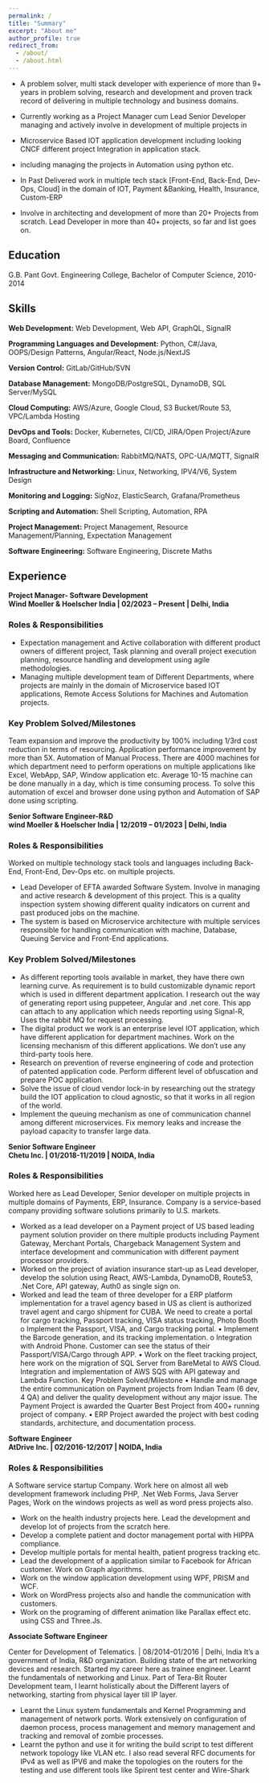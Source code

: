 ```yaml
---
permalink: /
title: "Summary"
excerpt: "About me"
author_profile: true
redirect_from: 
  - /about/
  - /about.html
---
```


*	A problem solver, multi stack developer with experience of more than 9+ years in problem solving, research and development and proven track record of delivering in multiple technology and business domains.

*	Currently working as a Project Manager cum Lead Senior Developer managing and actively involve in development of multiple projects in
  * Microservice Based IOT application development including looking CNCF different project Integration in application stack.

  * including managing the projects in Automation using python etc.
*	In Past Delivered work in multiple tech stack [Front-End, Back-End, Dev-Ops, Cloud] in the domain of IOT, Payment &Banking, Health, Insurance, Custom-ERP

*	Involve in architecting and development of more than 20+ Projects from scratch. Lead Developer in more than 40+ projects, so far and list goes on.


## Education 

G.B. Pant Govt. Engineering College, Bachelor of Computer Science, 2010-2014 

## Skills 

**Web Development:** Web Development, Web API, GraphQL, SignalR  

**Programming Languages and Development:** Python, C#/Java, OOPS/Design Patterns, Angular/React, Node.js/NextJS

**Version Control:** GitLab/GitHub/SVN

**Database Management:** MongoDB/PostgreSQL, DynamoDB, SQL Server/MySQL

**Cloud Computing:** AWS/Azure, Google Cloud, S3 Bucket/Route 53, VPC/Lambda Hosting

**DevOps and Tools:** Docker, Kubernetes, CI/CD, JIRA/Open Project/Azure Board, Confluence

**Messaging and Communication:** RabbitMQ/NATS, OPC-UA/MQTT, SignalR

**Infrastructure and Networking:** Linux, Networking, IPV4/V6, System Design

**Monitoring and Logging:** SigNoz, ElasticSearch, Grafana/Prometheus

**Scripting and Automation:** Shell Scripting, Automation, RPA

**Project Management:** Project Management, Resource Management/Planning, Expectation Management

**Software Engineering:** Software Engineering, Discrete Maths

## Experience 



**Project Manager- Software Development**  
**Wind Moeller & Hoelscher India | 02/2023 – Present | Delhi, India**

### Roles & Responsibilities

*	Expectation management and Active collaboration with different product owners of different project, Task planning and overall project execution planning, resource handling and development using agile methodologies.
*	Managing multiple development team of Different Departments, where projects are mainly in the domain of Microservice based IOT applications, Remote Access Solutions for Machines and Automation projects.

### Key Problem Solved/Milestones 

Team expansion and improve the productivity by 100% including 1/3rd cost reduction in terms of resourcing.
Application performance improvement by more than 5X.
Automation of Manual Process. 
There are 4000 machines for which department need to perform operations on multiple applications like Excel, WebApp, SAP, Window application etc. Average 10-15 machine can be done manually in a day, which is time consuming process. To solve this automation of excel and browser done using python and Automation of SAP done using scripting.

**Senior Software Engineer-R&D**  
**wind Moeller & Hoelscher India | 12/2019 – 01/2023 | Delhi, India**

### Roles & Responsibilities

Worked on multiple technology stack tools and languages including Back-End, Front-End, Dev-Ops etc. on multiple projects.  
* Lead Developer of EFTA awarded Software System. Involve in managing and active research & development of this project. This is a quality inspection system showing different quality indicators on current and past produced jobs on the machine.
* The system is based on Microservice architecture with multiple services responsible for handling communication with machine, Database, Queuing Service and Front-End applications.

### Key Problem Solved/Milestones

*	As different reporting tools available in market, they have there own learning curve. As requirement is to build customizable dynamic report which is used in different department application. I research out the way of generating report using puppeteer, Angular and .net core. This app can attach to any application which needs reporting using Signal-R, Uses the rabbit MQ for request processing.
* The digital product we work is an enterprise level IOT application, which have different application for department machines. Work on the licensing mechanism of this different applications. We don’t use any third-party tools here.
*	Research on prevention of reverse engineering of code and protection of patented application code. Perform different level of obfuscation and prepare POC application.
* Solve the issue of cloud vendor lock-in by researching out the strategy build the IOT application to cloud agnostic, so that it works in all region of the world.
* Implement the queuing mechanism as one of communication channel among different microservices. Fix memory leaks and increase the payload capacity to transfer large data.

**Senior Software Engineer**  
**Chetu Inc. | 01/2018-11/2019 | NOIDA, India**

### Roles & Responsibilities

Worked here as Lead Developer, Senior developer on multiple projects in multiple domains of Payments, ERP, Insurance. Company is a service-based company providing software solutions primarily to U.S. markets.
* Worked as a lead developer on a Payment project of US based leading payment solution provider on there multiple products including Payment Gateway, Merchant Portals, Chargeback Management System and interface development and communication with different payment processor providers.
*	Worked on the project of aviation insurance start-up as Lead developer, develop the solution using React, AWS-Lambda, DynamoDB, Route53, .Net Core, API gateway, Auth0 as single sign on.
*	Worked and lead the team of three developer for a ERP platform implementation for a travel agency based in US as client is authorized travel agent and cargo shipment for CUBA. We need to create a portal for cargo tracking, Passport tracking, VISA status tracking, Photo Booth o 	Implement the Passport, VISA, and Cargo tracking portal.
•	Implement the Barcode generation, and its tracking implementation.
o Integration with Android Phone. Customer can see the status of their Passport/VISA/Cargo through APP.
•	Work on the fleet tracking project, here work on the migration of SQL Server from BareMetal to AWS Cloud. Integration and implementation of AWS SQS with API gateway and Lambda Function.
Key Problem Solved/Milestone
•	Handle and manage the entire communication on Payment projects from Indian Team (6 dev, 4 QA) and deliver the quality development without any major issue. The Payment Project is awarded the Quarter Best Project from 400+ running project of company. 
•	ERP Project awarded the project with best coding standards, architecture, and documentation process. 

**Software Engineer**  
**AtDrive Inc. | 02/2016-12/2017 | NOIDA, India**

### Roles & Responsibilities

A Software service startup Company. Work here on almost all web development framework including PHP, .Net Web Forms, Java Server Pages, Work on the windows projects as well as word press projects also.  
*	Work on the health industry projects here. Lead the development and develop lot of projects from the scratch here. 
*	Develop a complete patient and doctor management portal with HIPPA compliance. 
*	Develop multiple portals for mental health, patient progress tracking etc. 
*	Lead the development of a application similar to Facebook for African customer. Work on Graph algorithms. 
*	Work on the window application development using WPF, PRISM and WCF. 
*	Work on WordPress projects also and handle the communication with customers. 
*	Work on the programing of different animation like Parallax effect etc. using CSS and Three.Js. 

**Associate Software Engineer**  

Center for Development of Telematics. | 08/2014-01/2016 | Delhi, India 
It’s a government of India, R&D organization. Building state of the art networking devices and research. Started my career here as trainee engineer. 
Learnt the fundamentals of networking and Linux. Part of Tera-Bit Router Development team, I learnt holistically about the Different layers of networking, starting from physical layer till IP layer.  
* Learnt the Linux system fundamentals and Kernel Programming and management of network ports. Work extensively on configuration of daemon process, process management and memory management and tracking and removal of zombie processes. 
* Learnt the python and use it for writing the build script to test different network topology like VLAN etc. I also read several RFC documents for IPv4 as well as IPV6 and make the topologies on the routers for the testing and use different tools like Spirent test center and Wire-Shark

<!-- 
Site-wide configuration
------
The main configuration file for the site is in the base directory in [_config.yml](https://github.com/academicpages/academicpages.github.io/blob/master/_config.yml), which defines the content in the sidebars and other site-wide features. You will need to replace the default variables with ones about yourself and your site's github repository. The configuration file for the top menu is in [_data/navigation.yml](https://github.com/academicpages/academicpages.github.io/blob/master/_data/navigation.yml). For example, if you don't have a portfolio or blog posts, you can remove those items from that navigation.yml file to remove them from the header. 

Create content & metadata
------
For site content, there is one markdown file for each type of content, which are stored in directories like _publications, _talks, _posts, _teaching, or _pages. For example, each talk is a markdown file in the [_talks directory](https://github.com/academicpages/academicpages.github.io/tree/master/_talks). At the top of each markdown file is structured data in YAML about the talk, which the theme will parse to do lots of cool stuff. The same structured data about a talk is used to generate the list of talks on the [Talks page](https://academicpages.github.io/talks), each [individual page](https://academicpages.github.io/talks/2012-03-01-talk-1) for specific talks, the talks section for the [CV page](https://academicpages.github.io/cv), and the [map of places you've given a talk](https://academicpages.github.io/talkmap.html) (if you run this [python file](https://github.com/academicpages/academicpages.github.io/blob/master/talkmap.py) or [Jupyter notebook](https://github.com/academicpages/academicpages.github.io/blob/master/talkmap.ipynb), which creates the HTML for the map based on the contents of the _talks directory).

**Markdown generator**

I have also created [a set of Jupyter notebooks](https://github.com/academicpages/academicpages.github.io/tree/master/markdown_generator
) that converts a CSV containing structured data about talks or presentations into individual markdown files that will be properly formatted for the academicpages template. The sample CSVs in that directory are the ones I used to create my own personal website at stuartgeiger.com. My usual workflow is that I keep a spreadsheet of my publications and talks, then run the code in these notebooks to generate the markdown files, then commit and push them to the GitHub repository.

How to edit your site's GitHub repository
------
Many people use a git client to create files on their local computer and then push them to GitHub's servers. If you are not familiar with git, you can directly edit these configuration and markdown files directly in the github.com interface. Navigate to a file (like [this one](https://github.com/academicpages/academicpages.github.io/blob/master/_talks/2012-03-01-talk-1.md) and click the pencil icon in the top right of the content preview (to the right of the "Raw | Blame | History" buttons). You can delete a file by clicking the trashcan icon to the right of the pencil icon. You can also create new files or upload files by navigating to a directory and clicking the "Create new file" or "Upload files" buttons. 

Example: editing a markdown file for a talk
![Editing a markdown file for a talk](/images/editing-talk.png)

For more info
------
More info about configuring academicpages can be found in [the guide](https://academicpages.github.io/markdown/). The [guides for the Minimal Mistakes theme](https://mmistakes.github.io/minimal-mistakes/docs/configuration/) (which this theme was forked from) might also be helpful. -->
